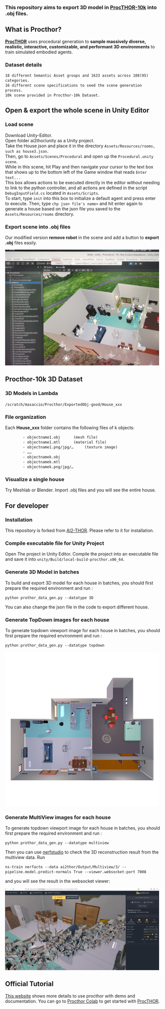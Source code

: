 ### This repository aims to export 3D model in [ProcTHOR-10k](https://github.com/allenai/procthor-10k) into .obj files.
## What is Procthor?

[**ProcTHOR**](https://procthor.allenai.org/#explore) uses procedural generation to **sample massively diverse, realistic, interactive, customizable, and performant 3D environments** to train simulated embodied agents. 

### Dataset details
```
18 different Semantic Asset groups and 1633 assets across 108(95) categories.    
16 different scene specifications to seed the scene generation process.
10k scene provided in Procthor-10k Dataset.
```

## Open & export the whole scene in Unity Editor
### Load scene
Download Unity-Editor.<br />
Open folder ai2thor/unity as a Unity project.<br />
Take the House json and place it in the directory `Assets/Resources/rooms, such as house3.json`.<br />
Then, go to `Assets/Scenes/Procedural` and open up the `Procedural.unity scene`.<br />
While in this scene, hit Play and then navigate your cursor to the text box that shows up to the bottom left of the Game window that reads `Enter text...`<br />
This box allows actions to be executed directly in the editor without needing to link to the python controller, and all actions are defined in the script `DebugInputField.cs` located in `Assets/Scripts`.<br />
To start, type `init` into this box to initialize a default agent and press enter to execute. Then, type `chp json file's name>` and hit enter again to generate a house based on the json file you saved to the `Assets/Resources/rooms` directory.

### Export scene into .obj files
Our modified version **remove robot** in the scene and add a button to **export .obj** files easily.

<img src="https://github.com/YandanYang/ai2thor/blob/main/images/SaveObj.jpeg" width="500px">

## Procthor-10k 3D Dataset 

### 3D Models in Lambda
    
`/scratch/masaccio/Procthor/ExportedObj-good/House_xxx`
    
### File organization
Each **House_xxx** folder contains the following files of k objects:
```
        - objectname1.obj      (mesh file)
        - objectname1.mtl      (material file)
        - objectname1.png/jpg/…     (texture image)
        - ……
        - objectnamek.obj
        - objectnamek.mtl
        - objectnamek.png/jpg/…
```
### Visualize a single house
Try Meshlab or Blender. Import .obj files and you will see the entire house.



## For developer
###  Installation
This repository is forked from [AI2-THOR](https://github.com/allenai/ai2thor). Please refer to it for installation.

### Compile executable file for Unity Project 
Open The project in Unity Editor.
Compile the project into an executable file and save it into `unity/Build/local-build-procthor.x86_64`.

### Generate 3D Model in batches
To build and export 3D model for each house in batches, you should first prepare the required environment and run : 
```
python prothor_data_gen.py --datatype 3D
```
You can also change the json file in the code to export different house.
<br />

### Generate TopDown images for each house
To generate topdown viewport image for each house in batches, you should first prepare the required environment and run : 
```
python prothor_data_gen.py --datatype topdown
```
<img src="https://github.com/YandanYang/ai2thor/blob/main/images/topdown.png" width="500px">

### Generate MultiView images for each house
To generate topdown viewport image for each house in batches, you should first prepare the required environment and run : 
```
python prothor_data_gen.py --datatype multiview 
```
Then you can use [nerfstudio](https://docs.nerf.studio/en/latest/index.html) to check the 3D reconstruction result from the multiview data. Run
```
ns-train nerfacto --data ai2thor/Output/Multiview/3/ --pipeline.model.predict-normals True --viewer.websocket-port 7008
```
and you will see the result in the websocket viewer:

<img src="https://github.com/YandanYang/ai2thor/blob/main/images/multiview-nerf.png" width="500px">

## Official Tutorial
[This website](https://ai2thor.allenai.org/) shows more details to use procthor with demo and documentation.
You can go to [Procthor Colab](https://github.com/allenai/) to get started with [ProcTHOR](https://procthor.allenai.org/#explore).
